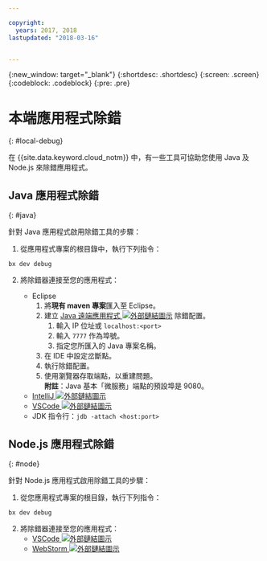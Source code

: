 ```yaml
---

copyright:
  years: 2017, 2018
lastupdated: "2018-03-16"


---
```

{:new_window: target="_blank"}
{:shortdesc: .shortdesc}
{:screen: .screen}
{:codeblock: .codeblock}
{:pre: .pre}

# 本端應用程式除錯
{: #local-debug}

在 {{site.data.keyword.cloud_notm}} 中，有一些工具可協助您使用 Java 及 Node.js 來除錯應用程式。

## Java 應用程式除錯
{: #java}

針對 Java 應用程式啟用除錯工具的步驟：

1. 從應用程式專案的根目錄中，執行下列指令：

```
bx dev debug
```

2. 將除錯器連接至您的應用程式：

	* Eclipse
      1. 將**現有 maven 專案**匯入至 Eclipse。
      2. 建立 [Java 遠端應用程式 ![外部鏈結圖示](../../icons/launch-glyph.svg "外部鏈結圖示")](http://help.eclipse.org/neon/index.jsp?topic=%2Forg.eclipse.jdt.doc.user%2Ftasks%2Ftask-remotejava_launch_config.htm) 除錯配置。
      		1. 輸入 IP 位址或 `localhost:<port>`  
      		2. 輸入 `7777` 作為埠號。
      		3. 指定您所匯入的 Java 專案名稱。
      6. 在 IDE 中設定岔斷點。
      7. 執行除錯配置。
      8. 使用瀏覽器存取端點，以重建問題。  
	   **附註**：Java 基本「微服務」端點的預設埠是 9080。
	* [IntelliJ ![外部鏈結圖示](../../icons/launch-glyph.svg "外部鏈結圖示")](https://www.jetbrains.com/help/idea/2016.3/run-debug-configuration-remote.html)
	* [VSCode ![外部鏈結圖示](../../icons/launch-glyph.svg "外部鏈結圖示")](https://marketplace.visualstudio.com/items?itemName=donjayamanne.javadebugger)
	* JDK 指令行：`jdb -attach <host:port>`

## Node.js 應用程式除錯
{: #node}

針對 Node.js 應用程式啟用除錯工具的步驟：

1. 從您應用程式專案的根目錄，執行下列指令：

```
bx dev debug
```

2. 將除錯器連接至您的應用程式：
	* [VSCode ![外部鏈結圖示](../../icons/launch-glyph.svg "外部鏈結圖示")](https://blog.docker.com/2016/07/live-debugging-docker/)
	* [WebStorm ![外部鏈結圖示](../../icons/launch-glyph.svg "外部鏈結圖示")](https://blog.alexseifert.com/2016/10/25/debugging-node-js-in-a-docker-container-with-webstorm/)


<!--
## Swift application debugging - content from mike tunnicliffe
{: #swift}

Steps to enable debug for a Swift application:  

1. On the App server (or system where the Swift application will execute), you should start the 'lldb server':
 - `lldb-server platform -->
<!-- listen <port number>`
2. On the App server, build the Kitura-based server application using the debug configuration:
 - `swift build debug`
3. On the App server, start the Kitura-based server application:
 - `./build/debug/Kitura-Starter`
4. On the client system (also known as the host system), start the 'lldb client':
 - `lldb`
5. Configure lldb client to connect to lldb-server:
 - `(lldb) platform select remote-linux`
 - `(lldb) platform connect connect://<ip address server>:<port number server>`
6. Execute commands to debug remote program:
 - `(lldb) process attach -->
<!--pid 3626`
-->
